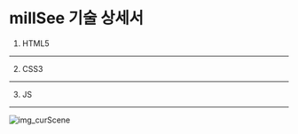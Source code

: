 millSee 기술 상세서
===================
01. HTML5
--------
02. CSS3
--------
03. JS
--------
![img_curScene](https://user-images.githubusercontent.com/61076742/140637567-bae1b7e8-4e86-4251-b94f-c98dde086471.gif)
